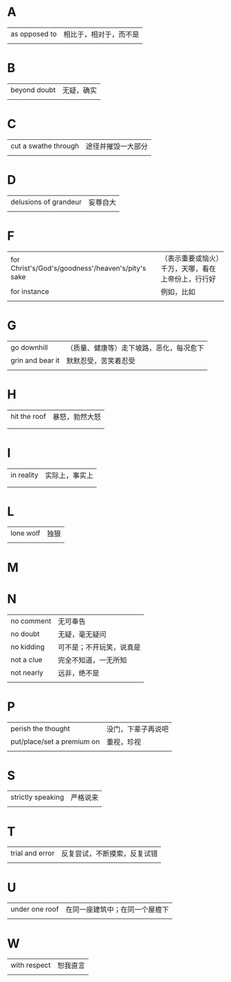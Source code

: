 # A

|               |                        |
| ------------- | ---------------------- |
| as opposed to | 相比于，相对于，而不是 |
|               |                        |

# B

|              |            |
| ------------ | ---------- |
| beyond doubt | 无疑，确实 |
|              |            |

# C

|                      |                    |
| -------------------- | ------------------ |
| cut a swathe through | 途径并摧毁一大部分 |
|                      |                    |

# D

|                       |          |
| --------------------- | -------- |
| delusions of grandeur | 妄尊自大 |
|                       |          |

# F

|                                                   |                                                    |
| ------------------------------------------------- | -------------------------------------------------- |
| for Christ's/God's/goodness'/heaven's/pity's sake | （表示重要或恼火）千万，天哪，看在上帝份上，行行好 |
| for instance                                      | 例如，比如                                         |
|                                                   |                                                    |

# G

|                  |                                          |
| ---------------- | ---------------------------------------- |
| go downhill      | （质量、健康等）走下坡路，恶化，每况愈下 |
| grin and bear it | 默默忍受，苦笑着忍受                     |
|                  |                                          |

# H

|              |                |
| ------------ | -------------- |
| hit the roof | 暴怒，勃然大怒 |
|              |                |
|              |                |

# I

|            |                |
| ---------- | -------------- |
| in reality | 实际上，事实上 |
|            |                |
|            |                |

# L

|           |      |
| --------- | ---- |
| lone wolf | 独狼 |
|           |      |

# M

# N

|            |                          |
| ---------- | ------------------------ |
| no comment | 无可奉告                 |
| no doubt   | 无疑，毫无疑问           |
| no kidding | 可不是；不开玩笑，说真是 |
| not a clue | 完全不知道，一无所知     |
| not nearly | 远非，绝不是             |
|            |                          |

# P

|                            |                    |
| -------------------------- | ------------------ |
| perish the thought         | 没门，下辈子再说吧 |
| put/place/set a premium on | 重视，珍视         |
|                            |                    |

# S

|                   |          |
| ----------------- | -------- |
| strictly speaking | 严格说来 |
|                   |          |

# T

|                 |                              |
| --------------- | ---------------------------- |
| trial and error | 反复尝试，不断摸索，反复试错 |
|                 |                              |

# U

|                |                                |
| -------------- | ------------------------------ |
| under one roof | 在同一座建筑中；在同一个屋檐下 |
|                |                                |

# W

|              |          |
| ------------ | -------- |
| with respect | 恕我直言 |
|              |          |
